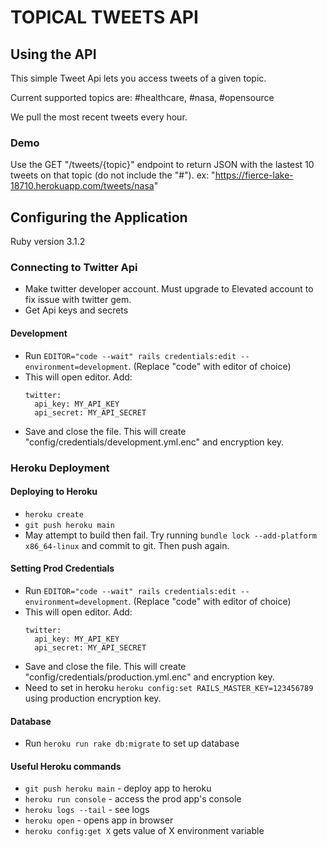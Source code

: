 # TOPICAL TWEETS API

## Using the API
This simple Tweet Api lets you access tweets of a given topic.

Current supported topics are: #healthcare, #nasa, #opensource

We pull the most recent tweets every hour.

### Demo
Use the GET "/tweets/{topic}" endpoint to return JSON with the lastest 10 tweets on that topic (do not include the "#").
ex: "https://fierce-lake-18710.herokuapp.com/tweets/nasa" 

## Configuring the Application
Ruby version 3.1.2

### Connecting to Twitter Api 
- Make twitter developer account. Must upgrade to Elevated account to fix issue with twitter gem.
- Get Api keys and secrets

#### Development
- Run `EDITOR="code --wait" rails credentials:edit --environment=development`. (Replace "code" with editor of choice)
- This will open editor. Add:
  ```
  twitter:
    api_key: MY_API_KEY
    api_secret: MY_API_SECRET
  ```
- Save and close the file. This will create "config/credentials/development.yml.enc" and encryption key.

### Heroku Deployment
#### Deploying to Heroku
- `heroku create`
- `git push heroku main` 
- May attempt to build then fail. Try running `bundle lock --add-platform x86_64-linux` and commit to git. Then push again.

#### Setting Prod Credentials
- Run `EDITOR="code --wait" rails credentials:edit --environment=development`. (Replace "code" with editor of choice)
- This will open editor. Add:
  ```
  twitter:
    api_key: MY_API_KEY
    api_secret: MY_API_SECRET
  ```
- Save and close the file. This will create "config/credentials/production.yml.enc" and encryption key.
- Need to set in heroku `heroku config:set RAILS_MASTER_KEY=123456789` using production encryption key.

#### Database
- Run `heroku run rake db:migrate` to set up database

#### Useful Heroku commands
- `git push heroku main` - deploy app to heroku
- `heroku run console` - access the prod app's console
- `heroku logs --tail` - see logs
- `heroku open` - opens app in browser
- `heroku config:get X` gets value of X environment variable

